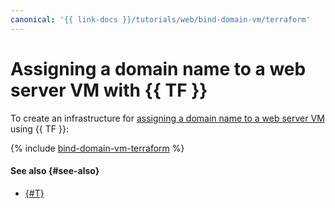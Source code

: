 ```yaml
---
canonical: '{{ link-docs }}/tutorials/web/bind-domain-vm/terraform'
---
```


# Assigning a domain name to a web server VM with {{ TF }}

To create an infrastructure for [assigning a domain name to a web server VM](index.md) using {{ TF }}:

{% include [bind-domain-vm-terraform](../../../_tutorials/applied/bind-domain-vm-terraform.md) %}

#### See also {#see-also}

* [{#T}](console.md)